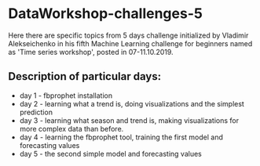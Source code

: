 # DataWorkshop-challenges-5

Here there are specific topics from 5 days challenge initialized by Vladimir Alekseichenko
in his fifth Machine Learning challenge for beginners named as 'Time series workshop', posted in 07-11.10.2019.

## Description of particular days:

* day 1 - fbprophet installation
* day 2 - learning what a trend is, doing visualizations and the simplest prediction
* day 3 - learning what season and trend is, making visualizations for more complex data than before.
* day 4 - learning the fbprophet tool, training the first model and forecasting values
* day 5 - the second simple model and forecasting values

